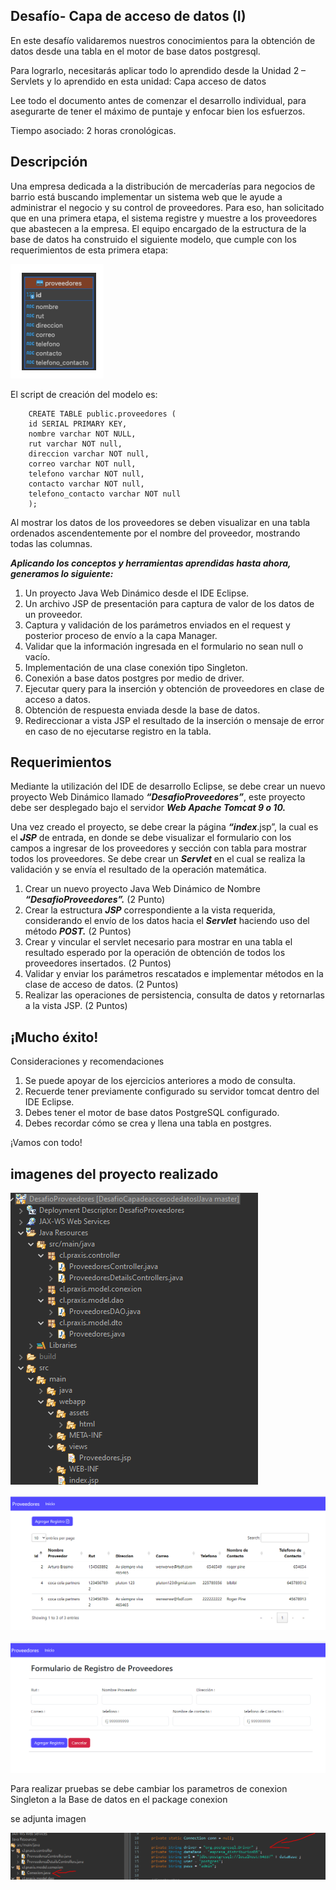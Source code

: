 Desafío- Capa de acceso de datos (I)
--

En este desafío validaremos nuestros conocimientos para la obtención de datos desde una
tabla en el motor de base datos postgresql.

Para lograrlo, necesitarás aplicar todo lo aprendido desde la Unidad 2 – Servlets y lo
aprendido en esta unidad: Capa acceso de datos

Lee todo el documento antes de comenzar el desarrollo individual, para asegurarte de tener
el máximo de puntaje y enfocar bien los esfuerzos.

Tiempo asociado: 2 horas cronológicas.

Descripción
-

Una empresa dedicada a la distribución de mercaderías para negocios de barrio está
buscando implementar un sistema web que le ayude a administrar el negocio y su control de
proveedores. Para eso, han solicitado que en una primera etapa, el sistema registre y muestre
a los proveedores que abastecen a la empresa. El equipo encargado de la estructura de la
base de datos ha construido el siguiente modelo, que cumple con los requerimientos de esta
primera etapa: 


![alt text](image.png)

El script de creación del modelo es:

        CREATE TABLE public.proveedores (
        id SERIAL PRIMARY KEY,
        nombre varchar NOT NULL,
        rut varchar NOT null,
        direccion varchar NOT null,
        correo varchar NOT null,
        telefono varchar NOT null,
        contacto varchar NOT null,
        telefono_contacto varchar NOT null
        );


Al mostrar los datos de los proveedores se deben visualizar en una tabla ordenados
ascendentemente por el nombre del proveedor, mostrando todas las columnas.

<b><i>Aplicando los conceptos y herramientas aprendidas hasta ahora, generamos lo siguiente:</i></b>


1. Un proyecto Java Web Dinámico desde el IDE Eclipse.
2. Un archivo JSP de presentación para captura de valor de los datos de un proveedor.
3. Captura y validación de los parámetros enviados en el request y posterior proceso de
envío a la capa Manager.
4. Validar que la información ingresada en el formulario no sean null o vacío.
5. Implementación de una clase conexión tipo Singleton.
6. Conexión a base datos postgres por medio de driver.
7. Ejecutar query para la inserción y obtención de proveedores en clase de acceso a
datos.
8. Obtención de respuesta enviada desde la base de datos.
9. Redireccionar a vista JSP el resultado de la inserción o mensaje de error en caso de
no ejecutarse registro en la tabla.


Requerimientos
-
Mediante la utilización del IDE de desarrollo Eclipse, se debe crear un nuevo proyecto Web
Dinámico llamado <b><i>“DesafioProveedores”</i></b>, este proyecto debe ser desplegado bajo el servidor <b><i>Web Apache Tomcat 9 o 10.</i></b>

Una vez creado el proyecto, se debe crear la página <b><i>“index</i></b>.jsp”, la cual es el <b><i>JSP</i></b> de entrada,
en donde se debe visualizar el formulario con los campos a ingresar de los proveedores y
sección con tabla para mostrar todos los proveedores.
Se debe crear un <b><i>Servlet</i></b> en el cual se realiza la validación y se envía el resultado de la
operación matemática.
1. Crear un nuevo proyecto Java Web Dinámico de Nombre <b><i>“DesafioProveedores”.</i></b>
(2 Punto)
2. Crear la estructura <b><i>JSP</i></b> correspondiente a la vista requerida, considerando el envío de
los datos hacia el <b><i>Servlet</i></b> haciendo uso del método <b><i>POST.</i></b>
(2 Puntos)
3. Crear y vincular el servlet necesario para mostrar en una tabla el resultado esperado
por la operación de obtención de todos los proveedores insertados.
(2 Puntos)
4. Validar y enviar los parámetros rescatados e implementar métodos en la clase de
acceso de datos.
(2 Puntos)
5. Realizar las operaciones de persistencia, consulta de datos y retornarlas a la vista JSP.
(2 Puntos)


¡Mucho éxito!
- 

Consideraciones y recomendaciones

1. Se puede apoyar de los ejercicios anteriores a modo de consulta.
2. Recuerde tener previamente configurado su servidor tomcat dentro del IDE Eclipse.
3. Debes tener el motor de base datos PostgreSQL configurado.
4. Debes recordar cómo se crea y llena una tabla en postgres.
 
 ¡Vamos con todo!


 imagenes del proyecto realizado 
 -

 ![alt text](image-1.png)

 ![alt text](image-4.png)

 ![alt text](image-3.png)

Para realizar pruebas se debe cambiar los parametros de conexion Singleton a la Base de datos en el package conexion 

se adjunta imagen 

![alt text](image-5.png)
